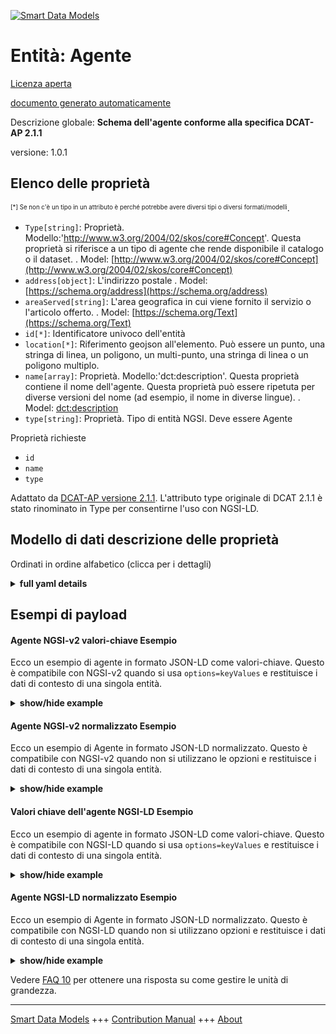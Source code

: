 <!-- 10-Header -->  
[![Smart Data Models](https://smartdatamodels.org/wp-content/uploads/2022/01/SmartDataModels_logo.png "Logo")](https://smartdatamodels.org)  
Entità: Agente  
==============<!-- /10-Header -->  
<!-- 15-License -->  
[Licenza aperta](https://github.com/smart-data-models//dataModel.DCAT-AP/blob/master/Agent/LICENSE.md)  
[documento generato automaticamente](https://docs.google.com/presentation/d/e/2PACX-1vTs-Ng5dIAwkg91oTTUdt8ua7woBXhPnwavZ0FxgR8BsAI_Ek3C5q97Nd94HS8KhP-r_quD4H0fgyt3/pub?start=false&loop=false&delayms=3000#slide=id.gb715ace035_0_60)  
<!-- /15-License -->  
<!-- 20-Description -->  
Descrizione globale: **Schema dell'agente conforme alla specifica DCAT-AP 2.1.1**  
versione: 1.0.1  
<!-- /20-Description -->  
<!-- 30-PropertiesList -->  

## Elenco delle proprietà  

<sup><sub>[*] Se non c'è un tipo in un attributo è perché potrebbe avere diversi tipi o diversi formati/modelli</sub></sup>.  
- `Type[string]`: Proprietà. Modello:'http://www.w3.org/2004/02/skos/core#Concept'. Questa proprietà si riferisce a un tipo di agente che rende disponibile il catalogo o il dataset.  . Model: [http://www.w3.org/2004/02/skos/core#Concept](http://www.w3.org/2004/02/skos/core#Concept)- `address[object]`: L'indirizzo postale  . Model: [https://schema.org/address](https://schema.org/address)- `areaServed[string]`: L'area geografica in cui viene fornito il servizio o l'articolo offerto.  . Model: [https://schema.org/Text](https://schema.org/Text)- `id[*]`: Identificatore univoco dell'entità  - `location[*]`: Riferimento geojson all'elemento. Può essere un punto, una stringa di linea, un poligono, un multi-punto, una stringa di linea o un poligono multiplo.  - `name[array]`: Proprietà. Modello:'dct:description'. Questa proprietà contiene il nome dell'agente.  Questa proprietà può essere ripetuta per diverse versioni del nome (ad esempio, il nome in diverse lingue).  . Model: [dct:description](dct:description)- `type[string]`: Proprietà. Tipo di entità NGSI. Deve essere Agente  <!-- /30-PropertiesList -->  
<!-- 35-RequiredProperties -->  
Proprietà richieste  
- `id`  - `name`  - `type`  <!-- /35-RequiredProperties -->  
<!-- 40-RequiredProperties -->  
Adattato da [DCAT-AP versione 2.1.1](https://codeload.github.com/SEMICeu/DCAT-AP/zip/refs/tags/v2.1.1). L'attributo type originale di DCAT 2.1.1 è stato rinominato in Type per consentirne l'uso con NGSI-LD.  
<!-- /40-RequiredProperties -->  
<!-- 50-DataModelHeader -->  
## Modello di dati descrizione delle proprietà  
Ordinati in ordine alfabetico (clicca per i dettagli)  
<!-- /50-DataModelHeader -->  
<!-- 60-ModelYaml -->  
<details><summary><strong>full yaml details</strong></summary>    
```yaml  
Agent:    
  description: Agent Schema meeting DCAT-AP 2.1.1 specification    
  properties:    
    Type:    
      description: "Property. Model:'http://www.w3.org/2004/02/skos/core#Concept'. This property refers to a type of the agent that makes the Catalogue or Dataset available"    
      type: string    
      x-ngsi:    
        model: "http://www.w3.org/2004/02/skos/core#Concept"    
        type: Property    
    address:    
      description: The mailing address    
      properties:    
        addressCountry:    
          description: 'Property. The country. For example, Spain. Model:''https://schema.org/addressCountry'''    
          type: string    
        addressLocality:    
          description: 'Property. The locality in which the street address is, and which is in the region. Model:''https://schema.org/addressLocality'''    
          type: string    
        addressRegion:    
          description: 'Property. The region in which the locality is, and which is in the country. Model:''https://schema.org/addressRegion'''    
          type: string    
        district:    
          description: 'A district is a type of administrative division that, in some countries, is managed by the local government.'    
          type: string    
        postOfficeBoxNumber:    
          description: 'Property. The post office box number for PO box addresses. For example, 03578. Model:''https://schema.org/postOfficeBoxNumber'''    
          type: string    
        postalCode:    
          description: 'Property. The postal code. For example, 24004. Model:''https://schema.org/https://schema.org/postalCode'''    
          type: string    
        streetAddress:    
          description: 'Property. The street address. Model:''https://schema.org/streetAddress'''    
          type: string    
        streetNr:    
          description: Number identifying a specific property on a public street.    
          type: string    
      type: object    
      x-ngsi:    
        model: https://schema.org/address    
        type: Property    
    areaServed:    
      description: The geographic area where a service or offered item is provided    
      type: string    
      x-ngsi:    
        model: https://schema.org/Text    
        type: Property    
    id:    
      anyOf:    
        - description: Property. Identifier format of any NGSI entity    
          maxLength: 256    
          minLength: 1    
          pattern: ^[\w\-\.\{\}\$\+\*\[\]`|~^@!,:\\]+$    
          type: string    
        - description: Property. Identifier format of any NGSI entity    
          format: uri    
          type: string    
      description: Unique identifier of the entity    
      x-ngsi:    
        type: Property    
    location:    
      description: 'Geojson reference to the item. It can be Point, LineString, Polygon, MultiPoint, MultiLineString or MultiPolygon'    
      oneOf:    
        - description: GeoProperty. Geojson reference to the item. Point    
          properties:    
            bbox:    
              items:    
                type: number    
              minItems: 4    
              type: array    
            coordinates:    
              items:    
                type: number    
              minItems: 2    
              type: array    
            type:    
              enum:    
                - Point    
              type: string    
          required:    
            - type    
            - coordinates    
          title: GeoJSON Point    
          type: object    
        - description: GeoProperty. Geojson reference to the item. LineString    
          properties:    
            bbox:    
              items:    
                type: number    
              minItems: 4    
              type: array    
            coordinates:    
              items:    
                items:    
                  type: number    
                minItems: 2    
                type: array    
              minItems: 2    
              type: array    
            type:    
              enum:    
                - LineString    
              type: string    
          required:    
            - type    
            - coordinates    
          title: GeoJSON LineString    
          type: object    
        - description: GeoProperty. Geojson reference to the item. Polygon    
          properties:    
            bbox:    
              items:    
                type: number    
              minItems: 4    
              type: array    
            coordinates:    
              items:    
                items:    
                  items:    
                    type: number    
                  minItems: 2    
                  type: array    
                minItems: 4    
                type: array    
              type: array    
            type:    
              enum:    
                - Polygon    
              type: string    
          required:    
            - type    
            - coordinates    
          title: GeoJSON Polygon    
          type: object    
        - description: GeoProperty. Geojson reference to the item. MultiPoint    
          properties:    
            bbox:    
              items:    
                type: number    
              minItems: 4    
              type: array    
            coordinates:    
              items:    
                items:    
                  type: number    
                minItems: 2    
                type: array    
              type: array    
            type:    
              enum:    
                - MultiPoint    
              type: string    
          required:    
            - type    
            - coordinates    
          title: GeoJSON MultiPoint    
          type: object    
        - description: GeoProperty. Geojson reference to the item. MultiLineString    
          properties:    
            bbox:    
              items:    
                type: number    
              minItems: 4    
              type: array    
            coordinates:    
              items:    
                items:    
                  items:    
                    type: number    
                  minItems: 2    
                  type: array    
                minItems: 2    
                type: array    
              type: array    
            type:    
              enum:    
                - MultiLineString    
              type: string    
          required:    
            - type    
            - coordinates    
          title: GeoJSON MultiLineString    
          type: object    
        - description: GeoProperty. Geojson reference to the item. MultiLineString    
          properties:    
            bbox:    
              items:    
                type: number    
              minItems: 4    
              type: array    
            coordinates:    
              items:    
                items:    
                  items:    
                    items:    
                      type: number    
                    minItems: 2    
                    type: array    
                  minItems: 4    
                  type: array    
                type: array    
              type: array    
            type:    
              enum:    
                - MultiPolygon    
              type: string    
          required:    
            - type    
            - coordinates    
          title: GeoJSON MultiPolygon    
          type: object    
      x-ngsi:    
        type: GeoProperty    
    name:    
      description: 'Property. Model:''dct:description''. This property contains a name of the agent.  This property can be repeated for different  versions of the name (e.g. the name in  different languages)'    
      items:    
        description: Property. Every name in different languages    
        minItems: 1    
        type: string    
      type: array    
      x-ngsi:    
        model: dct:description    
        type: Property    
    type:    
      description: Property. NGSI Entity type. It has to be Agent    
      enum:    
        - Agent    
      type: string    
      x-ngsi:    
        type: Property    
  required:    
    - id    
    - type    
    - name    
  type: object    
  x-derived-from: ""    
  x-disclaimer: 'Redistribution and use in source and binary forms, with or without modification, are permitted  provided that the license conditions are met. Copyleft (c) 2022 Contributors to Smart Data Models Program'    
  x-license-url: https://github.com/smart-data-models/dataModel.DCAT-AP/blob/master/Agent/LICENSE.md    
  x-model-schema: https://smart-data-models.github.io/dataModel.DCAT-AP/Agent/schema.json    
  x-model-tags: ""    
  x-version: 1.0.1    
```  
</details>    
<!-- /60-ModelYaml -->  
<!-- 70-MiddleNotes -->  
<!-- /70-MiddleNotes -->  
<!-- 80-Examples -->  
## Esempi di payload  
#### Agente NGSI-v2 valori-chiave Esempio  
Ecco un esempio di agente in formato JSON-LD come valori-chiave. Questo è compatibile con NGSI-v2 quando si usa `options=keyValues` e restituisce i dati di contesto di una singola entità.  
<details><summary><strong>show/hide example</strong></summary>    
```json  
{  
  "id": "urn:ngsi-ld:id:ZLHO:07918336",  
  "type": "Agent",  
  "name": "Agent 10.",  
  "location": {  
    "type": "Point",  
    "coordinates": [  
      12.934074,  
      -149.532943  
    ]  
  },  
  "address": {  
    "streetAddress": "2 Rue Mercier",  
    "addressLocality": "Luxembourg",  
    "addressRegion": "Luxembourg",  
    "addressCountry": "Luxembourg",  
    "postalCode": "2985 ",  
    "postOfficeBoxNumber": "",  
    "areaServed": "European Union"  
  },  
  "name": [  
    "Agent 10",  
    "Agente 10"  
  ],  
  "Type": "EU Publications office"  
}  
```  
</details>  
#### Agente NGSI-v2 normalizzato Esempio  
Ecco un esempio di Agente in formato JSON-LD normalizzato. Questo è compatibile con NGSI-v2 quando non si utilizzano le opzioni e restituisce i dati di contesto di una singola entità.  
<details><summary><strong>show/hide example</strong></summary>    
```json  
{  
  "id": "urn:ngsi-ld:id:ZLHO:07918336",  
  "type": "Agent",  
  "location": {  
    "type": "geo:json",  
    "value": {  
      "type": "Point",  
      "coordinates": [  
        12.934074,  
        -149.532943  
      ]  
    }  
  },  
  "address": {  
    "type": "StructuredValue",  
    "value": {  
      "streetAddress": "2 Rue Mercier",  
      "addressLocality": "Luxembourg",  
      "addressRegion": "Luxembourg",  
      "addressCountry": "Luxembourg",  
      "postalCode": "2985 ",  
      "postOfficeBoxNumber": "",  
      "areaServed": "European Union"  
    }  
  },  
  "name": {  
    "type": "array",  
    "value": [  
      "Agent 10",  
      "Agente 10"  
    ]  
  },  
  "Type": {  
    "type": "Text",  
    "value": "EU Publications office"  
  }  
}  
```  
</details>  
#### Valori chiave dell'agente NGSI-LD Esempio  
Ecco un esempio di agente in formato JSON-LD come valori-chiave. Questo è compatibile con NGSI-LD quando si usa `options=keyValues` e restituisce i dati di contesto di una singola entità.  
<details><summary><strong>show/hide example</strong></summary>    
```json  
{  
    "id": "urn:ngsi-ld:id:ZLHO:07918336",  
    "type": "Agent",  
    "address": {  
        "streetAddress": "2 Rue Mercier",  
        "addressLocality": "Luxembourg",  
        "addressRegion": "Luxembourg",  
        "addressCountry": "Luxembourg",  
        "postalCode": "2985 ",  
        "postOfficeBoxNumber": "",  
        "areaServed": "European Union"  
    },  
    "name": [  
        "Agent 10",  
        "Agente 10"  
    ],  
    "Type": "EU Publications office",  
    "description": "organization the Agent 10 belongs to.",  
    "location": {  
        "type": "Point",  
        "coordinates": [  
            12.934074,  
            -149.532943  
        ]  
    },  
    "@context": [  
        "https://raw.githubusercontent.com/smart-data-models/dataModel.DCAT-AP/master/context.jsonld"  
    ]  
}  
```  
</details>  
#### Agente NGSI-LD normalizzato Esempio  
Ecco un esempio di Agente in formato JSON-LD normalizzato. Questo è compatibile con NGSI-LD quando non si utilizzano opzioni e restituisce i dati di contesto di una singola entità.  
<details><summary><strong>show/hide example</strong></summary>    
```json  
{  
    "id": "urn:ngsi-ld:id:ZLHO:07918336",  
    "type": "Agent",  
    "address": {  
        "type": "Property",  
        "value": {  
            "streetAddress": "2 Rue Mercier",  
            "addressLocality": "Luxembourg",  
            "addressRegion": "Luxembourg",  
            "addressCountry": "Luxembourg",  
            "postalCode": "2985 ",  
            "postOfficeBoxNumber": "",  
            "areaServed": "European Union"  
        }  
    },  
    "name": {  
        "type": "Property",  
        "value": [  
            "Agent 10",  
            "Agente 10"  
        ]  
    },  
    "Type": {  
        "type": "Property",  
        "value": "EU Publications office"  
    },  
    "location": {  
        "type": "GeoProperty",  
        "value": {  
            "type": "Point",  
            "coordinates": [  
                12.934074,  
                -149.532943  
            ]  
        }  
    },  
    "@context": [  
        "https://raw.githubusercontent.com/smart-data-models/dataModel.DCAT-AP/master/context.jsonld"  
    ]  
}  
```  
</details><!-- /80-Examples -->  
<!-- 90-FooterNotes -->  
<!-- /90-FooterNotes -->  
<!-- 95-Units -->  
Vedere [FAQ 10](https://smartdatamodels.org/index.php/faqs/) per ottenere una risposta su come gestire le unità di grandezza.  
<!-- /95-Units -->  
<!-- 97-LastFooter -->  
---  
[Smart Data Models](https://smartdatamodels.org) +++ [Contribution Manual](https://bit.ly/contribution_manual) +++ [About](https://bit.ly/Introduction_SDM)<!-- /97-LastFooter -->  
